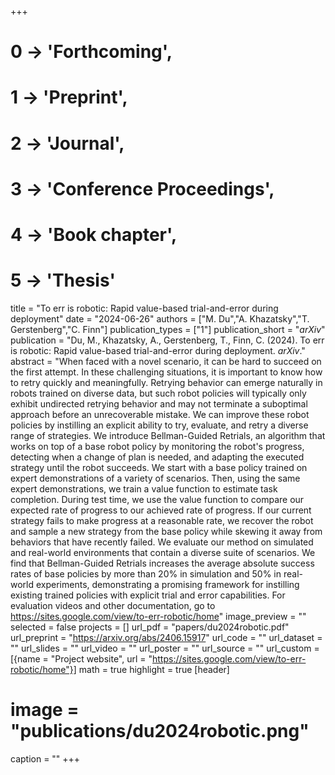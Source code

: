 +++
# 0 -> 'Forthcoming',
# 1 -> 'Preprint',
# 2 -> 'Journal',
# 3 -> 'Conference Proceedings',
# 4 -> 'Book chapter',
# 5 -> 'Thesis'

title = "To err is robotic: Rapid value-based trial-and-error during deployment"
date = "2024-06-26"
authors = ["M. Du","A. Khazatsky","T. Gerstenberg","C. Finn"]
publication_types = ["1"]
publication_short = "_arXiv_"
publication = "Du, M., Khazatsky, A., Gerstenberg, T., Finn, C. (2024). To err is robotic: Rapid value-based trial-and-error during deployment. _arXiv_."
abstract = "When faced with a novel scenario, it can be hard to succeed on the first attempt. In these challenging situations, it is important to know how to retry quickly and meaningfully. Retrying behavior can emerge naturally in robots trained on diverse data, but such robot policies will typically only exhibit undirected retrying behavior and may not terminate a suboptimal approach before an unrecoverable mistake. We can improve these robot policies by instilling an explicit ability to try, evaluate, and retry a diverse range of strategies. We introduce Bellman-Guided Retrials, an algorithm that works on top of a base robot policy by monitoring the robot's progress, detecting when a change of plan is needed, and adapting the executed strategy until the robot succeeds. We start with a base policy trained on expert demonstrations of a variety of scenarios. Then, using the same expert demonstrations, we train a value function to estimate task completion. During test time, we use the value function to compare our expected rate of progress to our achieved rate of progress. If our current strategy fails to make progress at a reasonable rate, we recover the robot and sample a new strategy from the base policy while skewing it away from behaviors that have recently failed. We evaluate our method on simulated and real-world environments that contain a diverse suite of scenarios. We find that Bellman-Guided Retrials increases the average absolute success rates of base policies by more than 20% in simulation and 50% in real-world experiments, demonstrating a promising framework for instilling existing trained policies with explicit trial and error capabilities. For evaluation videos and other documentation, go to https://sites.google.com/view/to-err-robotic/home"
image_preview = ""
selected = false
projects = []
url_pdf = "papers/du2024robotic.pdf"
url_preprint = "https://arxiv.org/abs/2406.15917"
url_code = ""
url_dataset = ""
url_slides = ""
url_video = ""
url_poster = ""
url_source = ""
url_custom = [{name = "Project website", url = "https://sites.google.com/view/to-err-robotic/home"}]
math = true
highlight = true
[header]
# image = "publications/du2024robotic.png"
caption = ""
+++